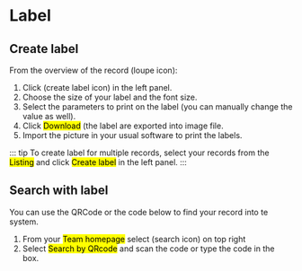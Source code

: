 # Label

##  Create label
From the overview of the record (loupe icon):
1. Click (create label icon) in the left panel.
2. Choose the size of your label and the font size. 
3. Select the parameters to print on the label (you can manually change the value as well).
4. Click <mark>Download</mark> (the label are exported into image file.
5. Import the picture in your usual software to print the labels.

::: tip
To create label for multiple records, select your records from the <mark>Listing</mark> and click <mark>Create label</mark> in the left panel.
:::

## Search with label
You can use the QRCode or the code below to find your record into te system.
1. From your <mark>Team homepage</mark> select (search icon) on top right
2. Select <mark>Search by QRcode</mark> and scan the code or type the code in the box.

 

